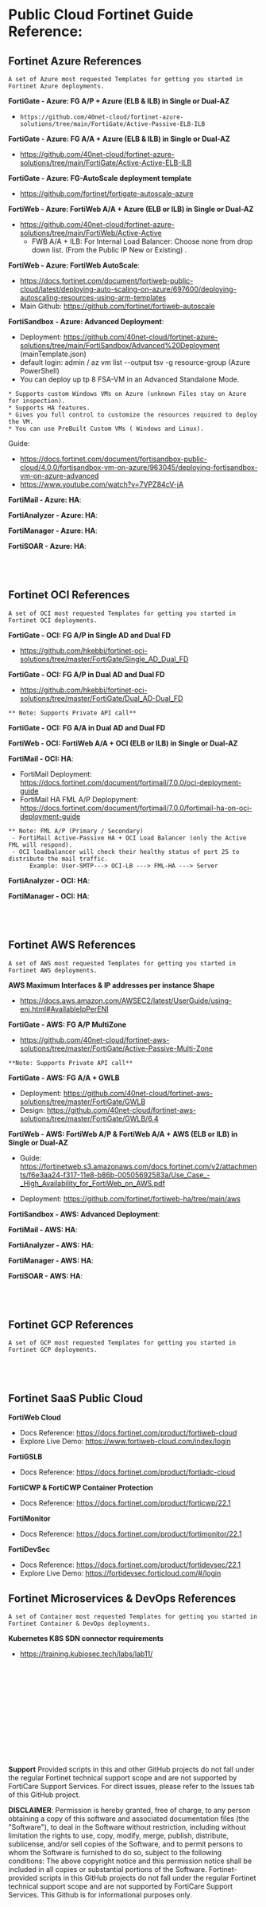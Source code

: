 # Public Cloud Fortinet Guide Reference:


## Fortinet Azure References ##

```
A set of Azure most requested Templates for getting you started in Fortinet Azure deployments.
```

**FortiGate - Azure: FG A/P + Azure (ELB & ILB) in Single or Dual-AZ**
* ```https://github.com/40net-cloud/fortinet-azure-solutions/tree/main/FortiGate/Active-Passive-ELB-ILB```

**FortiGate - Azure: FG A/A + Azure (ELB & ILB) in Single or Dual-AZ**
* https://github.com/40net-cloud/fortinet-azure-solutions/tree/main/FortiGate/Active-Active-ELB-ILB


**FortiGate - Azure: FG-AutoScale deployment template**
* https://github.com/fortinet/fortigate-autoscale-azure


**FortiWeb - Azure: FortiWeb A/A + Azure (ELB or ILB) in Single or Dual-AZ**
* https://github.com/40net-cloud/fortinet-azure-solutions/tree/main/FortiWeb/Active-Active
    * FWB A/A + ILB:  For Internal Load Balancer: Choose none from drop down list. (From the Public IP New or Existing) .

**FortiWeb - Azure: FortiWeb AutoScale**:
* https://docs.fortinet.com/document/fortiweb-public-cloud/latest/deploying-auto-scaling-on-azure/697600/deploying-autoscaling-resources-using-arm-templates
* Main Github: https://github.com/fortinet/fortiweb-autoscale

**FortiSandbox - Azure: Advanced Deployment**:

* Deployment: https://github.com/40net-cloud/fortinet-azure-solutions/tree/main/FortiSandbox/Advanced%20Deployment (mainTemplate.json)
* default login: admin / az vm list --output tsv -g resource-group (Azure PowerShell)
* You can deploy up tp 8 FSA-VM in an Advanced Standalone Mode. 

```
* Supports custom Windows VMs on Azure (unknown Files stay on Azure for inspection).
* Supports HA features.
* Gives you full control to customize the resources required to deploy the VM.
* You can use PreBuilt Custom VMs ( Windows and Linux).
```
Guide:
 * https://docs.fortinet.com/document/fortisandbox-public-cloud/4.0.0/fortisandbox-vm-on-azure/963045/deploying-fortisandbox-vm-on-azure-advanced
 * https://www.youtube.com/watch?v=7VPZ84cV-jA

**FortiMail - Azure: HA**:

**FortiAnalyzer - Azure: HA**:

**FortiManager - Azure: HA**:

**FortiSOAR - Azure: HA**:

<br /> 
<br /> 


## Fortinet OCI References ##
```
A set of OCI most requested Templates for getting you started in Fortinet OCI deployments.
```

**FortiGate - OCI: FG A/P  in Single AD and Dual FD**
* https://github.com/hkebbi/fortinet-oci-solutions/tree/master/FortiGate/Single_AD_Dual_FD

**FortiGate - OCI: FG A/P  in Dual AD and Dual FD**
* https://github.com/hkebbi/fortinet-oci-solutions/tree/master/FortiGate/Dual_AD-Dual_FD

```
** Note: Supports Private API call**
```
**FortiGate - OCI: FG A/A  in Dual AD and Dual FD**

**FortiWeb - OCI: FortiWeb A/A + OCI (ELB or ILB) in Single or Dual-AZ**

**FortiMail - OCI: HA**:

* FortiMail Deployment: https://docs.fortinet.com/document/fortimail/7.0.0/oci-deployment-guide
* FortiMail HA FML A/P Deplopyment: https://docs.fortinet.com/document/fortimail/7.0.0/fortimail-ha-on-oci-deployment-guide

```
** Note: FML A/P (Primary / Secondary)
 - FortiMail Active-Passive HA + OCI Load Balancer (only the Active FML will respond).
 - OCI loadbalancer will check their healthy status of port 25 to distribute the mail traffic. 
      Example: User-SMTP---> OCI-LB ---> FML-HA ---> Server
```

**FortiAnalyzer - OCI: HA**:

**FortiManager - OCI: HA**:

<br /> 
<br /> 


## Fortinet AWS References ##
```
A set of AWS most requested Templates for getting you started in Fortinet AWS deployments.
```
**AWS Maximum Interfaces & IP addresses per instance Shape**
* https://docs.aws.amazon.com/AWSEC2/latest/UserGuide/using-eni.html#AvailableIpPerENI


**FortiGate - AWS: FG A/P MultiZone**
* https://github.com/40net-cloud/fortinet-aws-solutions/tree/master/FortiGate/Active-Passive-Multi-Zone

```
**Note: Supports Private API call**
```

**FortiGate - AWS: FG A/A + GWLB**
* Deployment: https://github.com/40net-cloud/fortinet-aws-solutions/tree/master/FortiGate/GWLB
* Design: https://github.com/40net-cloud/fortinet-aws-solutions/tree/master/FortiGate/GWLB/6.4

**FortiWeb - AWS: FortiWeb A/P & FortiWeb A/A + AWS (ELB or ILB) in Single or Dual-AZ**
* Guide: https://fortinetweb.s3.amazonaws.com/docs.fortinet.com/v2/attachments/f6e3aa24-f317-11e8-b86b-00505692583a/Use_Case_-_High_Availability_for_FortiWeb_on_AWS.pdf

* Deployment: https://github.com/fortinet/fortiweb-ha/tree/main/aws

**FortiSandbox - AWS: Advanced Deployment**:

**FortiMail - AWS: HA**:

**FortiAnalyzer - AWS: HA**:

**FortiManager - AWS: HA**:

**FortiSOAR - AWS: HA**:

<br /> 
<br /> 


## Fortinet GCP References ##
```
A set of GCP most requested Templates for getting you started in Fortinet GCP deployments.
```

<br /> 
<br /> 


## Fortinet SaaS Public Cloud ##


**FortiWeb Cloud**
* Docs Reference: https://docs.fortinet.com/product/fortiweb-cloud
* Explore Live Demo: https://www.fortiweb-cloud.com/index/login

**FortiGSLB**
* Docs Reference: https://docs.fortinet.com/product/fortiadc-cloud

**FortiCWP & FortiCWP Container Protection**
* Docs Reference: https://docs.fortinet.com/product/forticwp/22.1

**FortiMonitor**
* Docs Reference: https://docs.fortinet.com/product/fortimonitor/22.1

**FortiDevSec**
* Docs Reference: https://docs.fortinet.com/product/fortidevsec/22.1
* Explore Live Demo: https://fortidevsec.forticloud.com/#/login


## Fortinet Microservices & DevOps References ##
```
A set of Container most requested Templates for getting you started in Fortinet Container & DevOps deployments.
```
**Kubernetes K8S SDN connector requirements**

* https://training.kubiosec.tech/labs/lab11/



<br /> 
<br /> 
<br /> 
<br /> 
<br /> 
<br /> 
<br /> 
<br /> 
<br /> 
<br /> 
<br /> 

**Support**
Provided scripts in this and other GitHub projects do not fall under the regular Fortinet technical support scope and are not supported by FortiCare Support Services. For direct issues, please refer to the Issues tab of this GitHub project.

**DISCLAIMER**: 
Permission is hereby granted, free of charge, to any person obtaining a copy of this software and associated documentation files (the "Software"), to deal in the Software without restriction, including without limitation the rights to use, copy, modify, merge, publish, distribute, sublicense, and/or sell copies of the Software, and to permit persons to whom the Software is furnished to do so, subject to the following conditions:
The above copyright notice and this permission notice shall be included in all copies or substantial portions of the Software.
Fortinet-provided scripts in this  GitHub projects do not fall under the regular Fortinet technical support scope and are not supported by FortiCare Support Services.
This Github is for informational purposes only. 




